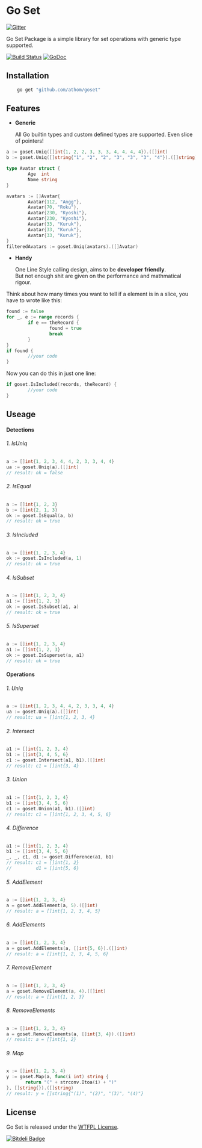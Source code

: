 # Go Set

[![Gitter](https://badges.gitter.im/Join%20Chat.svg)](https://gitter.im/athom/goset?utm_source=badge&utm_medium=badge&utm_campaign=pr-badge&utm_content=badge)

Go Set Package is a simple library for set operations with generic type supported.

[![Build Status](https://api.travis-ci.org/athom/goset.png?branch=master)](https://travis-ci.org/athom/goset)
[![GoDoc](https://godoc.org/github.com/athom/goset?status.png)](http://godoc.org/github.com/athom/goset)


## Installation

```bash
	go get "github.com/athom/goset"
```

## Features

- **Generic**

  All Go builtin types and custom defined types are supported.
  Even slice of pointers!

```go
a := goset.Uniq([]int{1, 2, 2, 3, 3, 3, 4, 4, 4, 4}).([]int)
b := goset.Uniq([]string{"1", "2", "2", "3", "3", "3", "4"}).([]string)

type Avatar struct {
        Age  int
        Name string
}

avatars := []Avatar{
        Avatar{112, "Angg"},
        Avatar{70, "Roku"},
        Avatar{230, "Kyoshi"},
        Avatar{230, "Kyoshi"},
        Avatar{33, "Kuruk"},
        Avatar{33, "Kuruk"},
        Avatar{33, "Kuruk"},
}
filteredAvatars := goset.Uniq(avatars).([]Avatar)
```

- **Handy**

  One Line Style calling design, aims to be **developer friendly**.   
  But not enough shit are given on the performance and mathmatical rigour.

Think about how many times you want to tell if a element is in a slice, you have to wrote like this:

```go
found := false
for _, e := range records {
        if e == theRecord {
                found = true
                break
        }
}
if found {
        //your code
}
```

Now you can do this in just one line:

```go
if goset.IsIncluded(records, theRecord) {
        //your code
}
```


## Useage

#### Detections

###### 1. IsUniq

```go
a := []int{1, 2, 3, 4, 4, 2, 3, 3, 4, 4}
ua := goset.Uniq(a).([]int)
// result: ok = false
```

###### 2. IsEqual

```go
a := []int{1, 2, 3}
b := []int{2, 1, 3}
ok := goset.IsEqual(a, b)
// result: ok = true
```

###### 3. IsIncluded

```go
a := []int{1, 2, 3, 4}
ok := goset.IsIncluded(a, 1)
// result: ok = true
```

###### 4. IsSubset

```go
a := []int{1, 2, 3, 4}
a1 := []int{1, 2, 3}
ok := goset.IsSubset(a1, a)
// result: ok = true
```

###### 5. IsSuperset

```go
a := []int{1, 2, 3, 4}
a1 := []int{1, 2, 3}
ok := goset.IsSuperset(a, a1)
// result: ok = true
```


#### Operations

###### 1. Uniq

```go
a := []int{1, 2, 3, 4, 4, 2, 3, 3, 4, 4}
ua := goset.Uniq(a).([]int)
// result: ua = []int{1, 2, 3, 4}
```

###### 2. Intersect 

```go
a1 := []int{1, 2, 3, 4}
b1 := []int{3, 4, 5, 6}
c1 := goset.Intersect(a1, b1).([]int)
// result: c1 = []int{3, 4}
```

###### 3. Union

```go
a1 := []int{1, 2, 3, 4}
b1 := []int{3, 4, 5, 6}
c1 := goset.Union(a1, b1).([]int)
// result: c1 = []int{1, 2, 3, 4, 5, 6}
```

###### 4. Difference

```go
a1 := []int{1, 2, 3, 4}
b1 := []int{3, 4, 5, 6}
_, _, c1, d1 := goset.Difference(a1, b1)
// result: c1 = []int{1, 2}
//         d1 = []int{5, 6}
```

###### 5. AddElement

```go
a := []int{1, 2, 3, 4}
a = goset.AddElement(a, 5).([]int)
// result: a = []int{1, 2, 3, 4, 5}
```

###### 6. AddElements

```go
a := []int{1, 2, 3, 4}
a = goset.AddElements(a, []int{5, 6}).([]int)
// result: a = []int{1, 2, 3, 4, 5, 6}
```

###### 7. RemoveElement

```go
a := []int{1, 2, 3, 4}
a = goset.RemoveElement(a, 4).([]int)
// result: a = []int{1, 2, 3}
```

###### 8. RemoveElements

```go
a := []int{1, 2, 3, 4}
a = goset.RemoveElements(a, []int{3, 4}).([]int)
// result: a = []int{1, 2}
```

###### 9. Map

```go
x := []int{1, 2, 3, 4}
y := goset.Map(a, func(i int) string {
       return "(" + strconv.Itoa(i) + ")"
}, []string{}).([]string)
// result: y = []string{"(1)", "(2)", "(3)", "(4)"}
```

## License

Go Set is released under the [WTFPL License](http://www.wtfpl.net/txt/copying).


[![Bitdeli Badge](https://d2weczhvl823v0.cloudfront.net/athom/goset/trend.png)](https://bitdeli.com/free "Bitdeli Badge")

